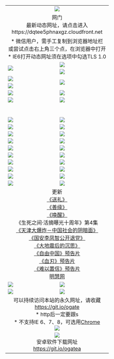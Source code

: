 ﻿<table>
  <tr></tr>
  <tr><td colspan=2 align=center><img src="https://cloud.githubusercontent.com/assets/11880933/13434984/f430fae2-e012-11e5-814f-c2df1e82b247.jpg" /></td></tr>
  <tr><td colspan=2 align=center>网门<br>最新动态网址，请点击进入
<br>https://dqtee5phnaxgz.cloudfront.net
    </td>
  </tr>
  <tr>
    <td colspan=2 align=center>* 微信用户，需手工复制到浏览器地址栏<br>或尝试点击右上角三个点，在浏览器中打开
    <br>* IE6打开动态网址须在选项中勾选TLS 1.0</td>
  </tr>
  <tr>
    <td rowspan=2><a href="https://dqtee5phnaxgz.cloudfront.net/ogUP.aspx?name=11DKC.mp4&list=11DKC" target="_blank"><img src="https://dqtee5phnaxgz.cloudfront.net/Up/11DKC1.jpg" /></a></td> 
    <td><div><a href="https://dqtee5phnaxgz.cloudfront.net/ogUP.aspx?name=LRWS.mp4&list=LRWS" target="_blank"><img src="https://dqtee5phnaxgz.cloudfront.net/Up/LRWS.jpg" /></a></td>
   </tr>
  <tr>
    <td><a href="https://dqtee5phnaxgz.cloudfront.net/ogNiceVedio.aspx" target="_blank"><img src="https://dqtee5phnaxgz.cloudfront.net/Up/11TGKDY.jpg" /></a></td>
  </tr>
  <tr>
    <td><a href="https://dqtee5phnaxgz.cloudfront.net/ogUP.aspx?name=JQR.mp4&count=2" target="_blank"><img src="https://dqtee5phnaxgz.cloudfront.net/Up/JQR.jpg" /></a></td>   
    <td rowspan=2><a href="https://dqtee5phnaxgz.cloudfront.net/ogUP.aspx?name=JP.mp4&count=9" target="_blank"><img src="https://dqtee5phnaxgz.cloudfront.net/Up/JP.jpg" /></td>
  </tr>
  <tr>
    <td><a href="https://dqtee5phnaxgz.cloudfront.net/ogUP.aspx?name=WH.mp4" target="_blank"><img src="https://dqtee5phnaxgz.cloudfront.net/Up/WH.jpg" /></a></td>
  </tr>
  <tr>
    <td><a href="https://dqtee5phnaxgz.cloudfront.net/ogUP.aspx?name=SSZJ.mp4&list=SSZJ" target="_blank"><img src="https://dqtee5phnaxgz.cloudfront.net/Up/SSZJ.jpg" /></a></td>
    <td><a href="https://dqtee5phnaxgz.cloudfront.net/ogUP.aspx?name=1XQK.mp4&count=13" target="_blank"><img src="https://dqtee5phnaxgz.cloudfront.net/Up/1XQK.jpg" /></a</td>
  </tr>
  <tr>
    <td><a href="https://dqtee5phnaxgz.cloudfront.net/ogUP.aspx?name=ZY.mp4&count=2015|16" target="_blank"><img src="https://dqtee5phnaxgz.cloudfront.net/Up/ZY.jpg" /></a</td>
    <td><a href="https://dqtee5phnaxgz.cloudfront.net/ogUP.aspx?name=XTFY.mp4&count=B|2,A|24" target="_blank"><img src="https://dqtee5phnaxgz.cloudfront.net/Up/XTFY.jpg" /></a></td>
  </tr>
  <tr height="40">
  </tr>
  <tr>
    <td><a href="https://dqtee5phnaxgz.cloudfront.net/ogUP.aspx?name=4SQQ.mp4&list=4SQQ" target="_blank"><img src="https://dqtee5phnaxgz.cloudfront.net/Up/4SQQ0.jpg"/></a></td>
    <td><a href="https://dqtee5phnaxgz.cloudfront.net/ogUP.aspx?name=4SHQ.mp4&list=4SHQ" target="_blank"><img src="https://dqtee5phnaxgz.cloudfront.net/Up/4SHQ0.jpg"/></a></td>
  </tr>
  <tr>
    <td><a href="https://dqtee5phnaxgz.cloudfront.net/ogUP.aspx?name=4SZG.mp4&list=4SZG" target="_blank"><img src="https://dqtee5phnaxgz.cloudfront.net/Up/4SZG0.jpg"/></a></td>
    <td><a href="https://dqtee5phnaxgz.cloudfront.net/ogUP.aspx?name=4SDJ.mp4&list=4SDJ" target="_blank"><img src="https://dqtee5phnaxgz.cloudfront.net/Up/4SDJ0.jpg"/></a></td>
  </tr>
  <tr>
    <td><a href="https://dqtee5phnaxgz.cloudfront.net/ogUP.aspx?name=4SGX.mp4&list=4SGX" target="_blank"><img src="https://dqtee5phnaxgz.cloudfront.net/Up/4SGX0.jpg"/></a></td>
    <td><a href="https://dqtee5phnaxgz.cloudfront.net/ogUP.aspx?name=4SHD.mp4&list=4SHD" target="_blank"><img src="https://dqtee5phnaxgz.cloudfront.net/Up/4SHD0.jpg"/></a></td>
  </tr>
  <tr>
    <td><a href="https://dqtee5phnaxgz.cloudfront.net/ogUP.aspx?name=4CTX.mp4&list=4CTX" target="_blank"><img src="https://dqtee5phnaxgz.cloudfront.net/Up/4CTX0.jpg"/></a></td>
    <td><a href="https://dqtee5phnaxgz.cloudfront.net/ogUP.aspx?name=4CWZ.mp4&list=4CWZ" target="_blank"><img src="https://dqtee5phnaxgz.cloudfront.net/Up/4CWZ0.jpg"/></a></td>
  </tr>
  <tr>
    <td><a href="https://dqtee5phnaxgz.cloudfront.net/onUP.aspx?name=https://d25hxnyejux8es.cloudfront.net/" target="_blank"><img src="https://dqtee5phnaxgz.cloudfront.net/Up/0DTW.jpg"/></a></td>
    <td><a href="https://dqtee5phnaxgz.cloudfront.net/onUP.aspx?name=https://d240ns8up8earz.cloudfront.net/acenter/" target="_blank"><img src="https://dqtee5phnaxgz.cloudfront.net/Up/0TDW.jpg" /></a></td>
  </tr>
  <tr>
    <td><a href="https://dqtee5phnaxgz.cloudfront.net/onUP.aspx?name=https://d4508d6vomz2p.cloudfront.net/gb/nsc413.htm" target="_blank"><img src="https://dqtee5phnaxgz.cloudfront.net/Up/0DJY.jpg" /></a></td>
    <td><a href="https://dqtee5phnaxgz.cloudfront.net/onUP.aspx?name=https://d3bxwq7vzudb5l.cloudfront.net/xtr/gb/prog204.html" target="_blank"><img src="https://dqtee5phnaxgz.cloudfront.net/Up/0XTR.jpg" /></a></td>
  </tr>
  <tr>
    <td><a href="https://dqtee5phnaxgz.cloudfront.net/onUP.aspx?name=https://d3aj00iefsmfgc.cloudfront.net/" target="_blank"><img src="https://dqtee5phnaxgz.cloudfront.net/Up/0MHW.jpg" /></a></td>
    <td><a href="https://dqtee5phnaxgz.cloudfront.net/onUP.aspx?name=https://d1sbg9daat0zu5.cloudfront.net/" target="_blank"><img src="https://dqtee5phnaxgz.cloudfront.net/Up/0ZJW.jpg" /></a></td>
  </tr>
  <tr>
    <td><a href="https://dqtee5phnaxgz.cloudfront.net/ogUP.aspx?name=0FG.zip" target="_blank"><img src="https://dqtee5phnaxgz.cloudfront.net/Up/0FG.jpg" /></a></td>
    <td><a href="https://dqtee5phnaxgz.cloudfront.net/ogUP.aspx?name=0FGA.apk" target="_blank"><img src="https://dqtee5phnaxgz.cloudfront.net/Up/0FGA.jpg" /></a></td>
  </tr>
  <tr>
    <td><a href="https://dqtee5phnaxgz.cloudfront.net/ogUP.aspx?name=0U.zip" target="_blank"><img src="https://dqtee5phnaxgz.cloudfront.net/Up/0U.jpg" /></a></td>
    <td><a href="https://dqtee5phnaxgz.cloudfront.net/ogUP.aspx?name=0UA.apk" target="_blank"><img src="https://dqtee5phnaxgz.cloudfront.net/Up/0UA.jpg" /></a></td>
  </tr>
  <tr>
    <td><a href="https://dqtee5phnaxgz.cloudfront.net/ogUP.aspx?name=0iPPOTV.zip" target="_blank"><img src="https://dqtee5phnaxgz.cloudfront.net/Up/0iPPOTV.jpg" /></a></td>
    <td><a href="https://dqtee5phnaxgz.cloudfront.net/ogUP.aspx?name=0iNTD.apk" target="_blank"><img src="https://dqtee5phnaxgz.cloudfront.net/Up/0iNTD.jpg" /></a></td>
  </tr>
  <tr>
    <td colspan=2 align=center>更新<br>
      <a href="https://dqtee5phnaxgz.cloudfront.net/ogUP.aspx?name=4ESL.mp4" target="_blank">《送礼》</a><br>
      <a href="https://dqtee5phnaxgz.cloudfront.net/ogUP.aspx?name=4ESY.mp4" target="_blank">《善缘》</a><br>
      <a href="https://dqtee5phnaxgz.cloudfront.net/ogUP.aspx?name=4EHX.mp4" target="_blank">《唤醒》</a><br>
      《生死之间·活摘曝光十周年》第4集</a><br>
      <a href="https://dqtee5phnaxgz.cloudfront.net/ogUP.aspx?name=4TJDBZ.mp4" target="_blank">《天津大爆炸－中国社会的阴暗面》</a><br>
      <a href="https://dqtee5phnaxgz.cloudfront.net/ogUP.aspx?name=4LFZ.mp4" target="_blank">《国安李凤智公开退党》</a><br>
      <a href="https://dqtee5phnaxgz.cloudfront.net/ogUP.aspx?name=4DDZHDCS.mp4" target="_blank">《大地震后的沉思》</a><br>
      <a href="https://dqtee5phnaxgz.cloudfront.net/ogUP.aspx?name=11ZYZG0.mp4" target="_blank">《自由中国》预告片</a><br>
      <a href="https://dqtee5phnaxgz.cloudfront.net/ogUP.aspx?name=11XR.mp4" target="_blank">《血刃》预告片</a><br>
      <a href="https://dqtee5phnaxgz.cloudfront.net/ogUP.aspx?name=11NYZX.mp4&count=2" target="_blank">《难以置信》预告片</a><br>
      <a href="https://dqtee5phnaxgz.cloudfront.net/onUP.aspx?name=https://www.minghui.org/" target="_blank">明慧网</a></td>
    </td>
  </tr>
  <tr>
    <td><a href="https://dqtee5phnaxgz.cloudfront.net/ogNice.aspx" target="_blank"><img src="https://cloud.githubusercontent.com/assets/11880933/13720378/f84bb392-e841-11e5-8739-815049dd6ff8.jpg" /></a></td>
    <td><a href="https://dqtee5phnaxgz.cloudfront.net/onCO.aspx?ob=600事物&op=增删改&args=WH1~%23类型6新闻%7c%23类型6评论&mode=" target="_blank"><img src="https://cloud.githubusercontent.com/assets/11880933/13720380/04d76a16-e842-11e5-8833-e627daa88802.jpg" /></a></td> 
  </tr>
  <tr>
    <td><a href="https://dqtee5phnaxgz.cloudfront.net/ogDY.aspx" target="_blank"><img src="https://cloud.githubusercontent.com/assets/11880933/13720384/11817090-e842-11e5-9571-7dc2f1af9f42.jpg" /></a></td>
    <td><a href="https://dqtee5phnaxgz.cloudfront.net/ogST.aspx" target="_blank"><img src="https://cloud.githubusercontent.com/assets/11880933/13720385/1467ea3c-e842-11e5-86df-c96c9a556aaf.jpg" /></a></td> 
  </tr>
  <!--tr>
    <td colspan=2 align=center>
      <微信可扫描以下临时二维码<br/>https://bit.ly/1mBQHW8<br/><a href="https://dqtee5phnaxgz.cloudfront.net/Up/0WMGDL3.png" target="_blank"><img src="https://dqtee5phnaxgz.cloudfront.net/Up/0WMGD3.png"/></a>
  </tr-->
  <tr>
    <td colspan=2 align=center>可以持续访问本站的永久网址，请收藏<br/><a href="https://git.io/ogate" target="_blank">https://git.io/ogate</a><br/>* http后一定要跟s<br/>* 不支持IE 6、7、8，可选用<a href="http://www.odisk.org/Upload/0ChromePortable.zip">Chrome</a><br/><a href="https://dqtee5phnaxgz.cloudfront.net/Up/0WMGDL2.png" target="_blank"><img src="https://dqtee5phnaxgz.cloudfront.net/Up/0WMGD2.png"/></a></td>
  </tr>
  <tr>
    <td colspan=2 align=center><a href="https://dqtee5phnaxgz.cloudfront.net/ogUP.aspx?name=0oGate.apk" target="_blank"><img src="https://cloud.githubusercontent.com/assets/11880933/13720399/75e143ee-e842-11e5-9f0a-1421f423c80f.jpg" /></a><br>安卓软件下载网址<br><a href="https://git.io/ogatea">https://git.io/ogatea</a></td>
  </tr>
  <!--tr>
    <td colspan=2 align=center>可能失效的动态网址
    </td>
  </tr-->
</table>
